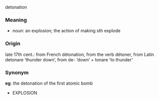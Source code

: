 detonation
### Meaning
+ _noun_: an explosion; the action of making sth explode

### Origin

late 17th cent.: from French détonation, from the verb détoner, from Latin detonare ‘thunder down’, from de- ‘down’ + tonare ‘to thunder’

### Synonym

__eg__: the detonation of the first atomic bomb

+ EXPLOSION


